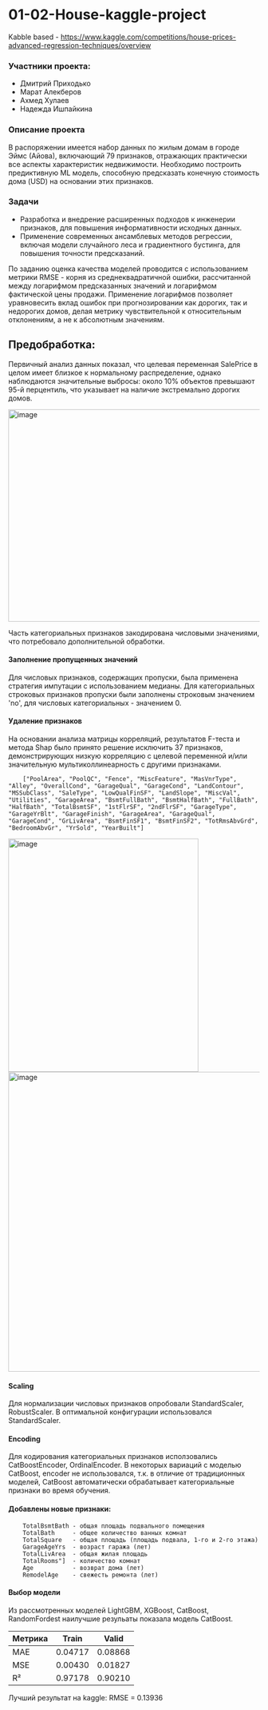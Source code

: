 # 01-02-House-kaggle-project

Kabble based - https://www.kaggle.com/competitions/house-prices-advanced-regression-techniques/overview

### Участники проекта:
* Дмитрий Приходько
* Марат Алекберов
* Ахмед Хулаев
* Надежда Ишпайкина

### Описание проекта
В распоряжении имеется набор данных по жилым домам в городе Эймс (Айова), включающий 79 признаков, отражающих практически все аспекты характеристик недвижимости. Необходимо построить предиктивную ML модель, способную предсказать конечную стоимость дома (USD) на основании этих признаков. 

### Задачи
* Разработка и внедрение расширенных подходов к инженерии признаков, для повышения информативности исходных данных.
* Применение современных ансамблевых методов регрессии, включая модели случайного леса и градиентного бустинга, для повышения точности предсказаний.

По заданию оценка качества моделей проводится с использованием метрики RMSE - корня из среднеквадратичной ошибки, рассчитанной между логарифмом предсказанных значений и логарифмом фактической цены продажи. Применение логарифмов позволяет уравновесить вклад ошибок при прогнозировании как дорогих, так и недорогих домов, делая метрику чувствительной к относительным отклонениям, а не к абсолютным значениям.

## Предобработка:
Первичный анализ данных показал, что целевая переменная SalePrice в целом имеет близкое к нормальному распределение, однако наблюдаются значительные выбросы: около 10% объектов превышают 95-й перцентиль, что указывает на наличие экстремально дорогих домов.

<img width="565" height="425" alt="image" src="https://github.com/user-attachments/assets/93d267d6-4618-46fc-95a6-0cae654553e7" />

Часть категориальных признаков закодирована числовыми значениями, что потребовало дополнительной обработки.
	
#### Заполнение пропущенных значений
Для числовых признаков, содержащих пропуски, была применена стратегия импутации с использованием медианы. Для категориальных строковых признаков пропуски были заполнены строковым значением 'no', для числовых категориальных - значением 0.

#### Удаление признаков
На основании анализа матрицы корреляций, результатов F-теста и метода Shap было принято решение исключить 37 признаков, демонстрирующих низкую корреляцию с целевой переменной и/или значительную мультиколлинеарность с другими признаками.
 
		["PoolArea", "PoolQC", "Fence", "MiscFeature", "MasVnrType", "Alley", "OverallCond", "GarageQual", "GarageCond", "LandContour", "MSSubClass", "SaleType", "LowQualFinSF", "LandSlope", "MiscVal", "Utilities", "GarageArea", "BsmtFullBath", "BsmtHalfBath", "FullBath", "HalfBath", "TotalBsmtSF", "1stFlrSF", "2ndFlrSF", "GarageType", "GarageYrBlt", "GarageFinish", "GarageArea", "GarageQual", "GarageCond", "GrLivArea", "BsmtFinSF1", "BsmtFinSF2", "TotRmsAbvGrd", "BedroomAbvGr", "YrSold", "YearBuilt"]

  <img width="381" height="467" alt="image" src="https://github.com/user-attachments/assets/226f281e-663b-42d7-af54-d94787d58fbe" />
  <img width="749" height="600" alt="image" src="https://github.com/user-attachments/assets/224493cf-7bd9-4fae-a8e3-10579cc837cf" />

#### Scaling
Для нормализации числовых признаков опробовали StandardScaler, RobustScaler. В оптимальной конфигурации использовался StandardScaler. 
	
#### Encoding
Для кодирования категориальных признаков исползовались CatBoostEncoder, OrdinalEncoder. В некоторых вариаций с моделью CatBoost, encoder не использовался, т.к. в отличие от традиционных моделей, CatBoost автоматически обрабатывает категориальные признаки во время обучения.

#### Добавлены новые признаки:
		TotalBsmtBath - общая площадь подвального помещения    
		TotalBath     - общее количество ванных комнат
		TotalSquare   - общая площадь (площадь подвала, 1-го и 2-го этажа)
		GarageAgeYrs  - возраст гаража (лет)
		TotalLivArea  - общая жилая площадь
		TotalRooms"]  - количество комнат
		Age           - возврат дома (лет) 
		RemodelAge    - свежесть ремонта (лет)
  
#### Выбор модели
Из рассмотренных моделей LightGBM, XGBoost, CatBoost, RandomFordest наилучшие резульаты показала модель CatBoost.

| Метрика       | Train            | Valid           |
|---------------|-----------------|----------------|
| MAE           | 0.04717         | 0.08868        |
| MSE           | 0.00430         | 0.01827        |
| R²            | 0.97178         | 0.90210        |

Лучший результат на kaggle: RMSE = 0.13936
